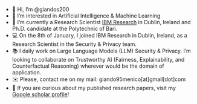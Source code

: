 - 👋 Hi, I’m @giandos200
- 👀 I’m interested in Artificial Intelligence & Machine Learning
- 👦 I’m currently a Research Scientist [IBM Research](https://github.com/IBMResearch) in Dublin, Ireland and Ph.D. candidate at the Polytechnic of Bari.
- :computer: On the 8th of January, I joined IBM Research in Dublin, Ireland, as a Research Scientist in the Security & Privacy team.
- 📚 I daily work on Large Language Models (LLM) Security & Privacy. I’m looking to collaborate on Trustworthy AI (Fairness, Explainability, and Counterfactual Reasoning) wherever would be the domain of application. 
- ✉️ Please, contact me on my mail: giando95menico[at]gmail[dot]com
- :scroll: If you are curious about my published research papers, visit my [Google scholar profile](https://scholar.google.com/citations?user=oR5f0WkAAAAJ&hl=en)!

<!---
giandos200/giandos200 is a ✨ special ✨ repository because its `README.md` (this file) appears on your GitHub profile.
You can click the Preview link to take a look at your changes.
--->
